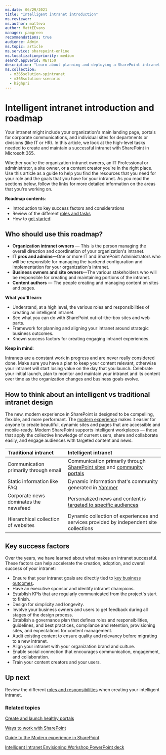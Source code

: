```yaml
---
ms.date: 06/29/2021
title: "Intelligent intranet introduction"
ms.reviewer: 
ms.author: matteva
author: MattEEvans
manager: pamgreen
recommendations: true
audience: Admin
ms.topic: article
ms.service: sharepoint-online
ms.localizationpriority: medium
search.appverid: MET150
description: "Learn about planning and deploying a SharePoint intranet."
ms.collection: 
  - m365solution-spintranet
  - m365solution-scenario
  - highpri
---
```


# Intelligent intranet introduction and roadmap

Your intranet might include your organization's main landing page, portals for corporate communications, and individual sites for departments or divisions (like IT or HR). In this article, we look at the high-level tasks needed to create and maintain a successful intranet with SharePoint in Microsoft 365.

Whether you're the organization intranet owners, an IT Professional or administrator, a site owner, or a content creator you're in the right place. Use this article as a guide to help you find the resources that you need for your role and the goals that you have for your intranet. As you read the sections below, follow the links for more detailed information on the areas that you're working on.

**Roadmap contents**:

- Introduction to key success factors and considerations 
- Review of the different [roles and tasks](intranet-roles-tasks.md)
- How to [get started](intranet-get-started.md)

## Who should use this roadmap?

- **Organization intranet owners** — This is the person managing the overall direction and coordination of your organization's intranet.
- **IT pros and admins**—One or more IT and SharePoint Administrators who will be responsible for managing the backend configuration and implementation for your organization's intranet.
- **Business owners and site owners**—The various stakeholders who will be responsible for creating and maintaining portions of the intranet.
- **Content authors** — The people creating and managing content on sites and pages.

**What you'll learn**:

- Understand, at a high level, the various roles and responsibilities of creating an intelligent intranet.
- See what you can do with SharePoint out-of-the-box sites and web parts.
- Framework for planning and aligning your intranet around strategic business outcomes.
- Known success factors for creating engaging intranet experiences.

**Keep in mind**:

Intranets are a constant work in progress and are never really considered done. Make sure you have a plan to keep your content relevant, otherwise your intranet will start losing value on the day that you launch. Celebrate your initial launch, plan to monitor and maintain your intranet and its content over time as the organization changes and business goals evolve.

## How to think about an intelligent vs traditional intranet design

The new, modern experience in SharePoint is designed to be compelling, flexible, and more performant. The [modern experience](trad-vs-modern-intranet.md) makes it easier for anyone to create beautiful, dynamic sites and pages that are accessible and mobile-ready. Modern SharePoint supports intelligent workplaces — those that apply the collective knowledge of current users, share and collaborate easily, and engage audiences with targeted content and news. 


| Traditional intranet           | Intelligent intranet                |
| :----------------------------- | :----------------------------- |
| Communication primarily through email  | Communication primarily through [SharePoint sites](https://support.office.com/article/What-is-a-SharePoint-communication-site-94A33429-E580-45C3-A090-5512A8070732) and [community portals](https://support.office.com/article/video-what-is-yammer-47526868-b136-40cc-a80d-c870eadd9ba5)| 
| Static information like FAQ| Dynamic information that's community generated in [Yammer](https://support.office.com/article/Video-What-is-Yammer-1b0f3b3e-89ee-4b66-aac5-30def12f287c)| 
| Corporate news dominates the newsfeed | Personalized news and content is [targeted to specific audiences](https://support.office.com/article/target-files-news-and-pages-to-specific-audiences-33d84cb6-14ed-4e53-a426-74c38ea32293) | 
|Hierarchical collection of websites | Dynamic collection of experiences and services provided by independent site collections |

## Key success factors

Over the years, we have learned about what makes an intranet successful. These factors can help accelerate the creation, adoption, and overall success of your intranet:

- Ensure that your intranet goals are directly tied to [key business outcomes](./plan-intranet.md).
- Have an executive sponsor and identify intranet champions.
- Establish KPIs that are regularly communicated from the project's start to finish.
- Design for simplicity and longevity.
- Involve your business owners and users to get feedback during all stages of the design process.
- Establish a governance plan that defines roles and responsibilities, guidelines, and best practices, compliance and retention, provisioning sites, and expectations for content management.
- Audit existing content to ensure quality and relevancy before migrating to a new intranet.
- Align your intranet with your organization brand and culture.
- Enable social connection that encourages communication, engagement, and collaboration.
- Train your content creators and your users.

## Up next

Review the different [roles and responsibilities](intranet-roles-tasks.md) when creating your intelligent intranet.

### Related topics

[Create and launch healthy portals](/sharepoint/portal-health)

[Ways to work with SharePoint](https://support.office.com/article/ways-to-work-with-sharepoint-17688238-3285-47cf-b8c7-cba3764acbdf)

[Guide to the Modern experience in SharePoint](./guide-to-sharepoint-modern-experience.md)

[Intelligent Intranet Envisioning Workshop PowerPoint deck](https://resources.techcommunity.microsoft.com/link/sharepoint-envisioning-workshop-concept/)



